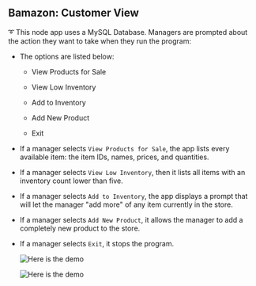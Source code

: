 ## Bamazon: Customer View

:curly_loop: This node app uses a MySQL Database. Managers are prompted about the action they want to take when they run the program:

  * The options are listed below:

    * View Products for Sale
    
    * View Low Inventory
    
    * Add to Inventory
    
    * Add New Product

    * Exit

  * If a manager selects `View Products for Sale`, the app lists every available item: the item IDs, names, prices, and quantities.

  * If a manager selects `View Low Inventory`, then it lists all items with an inventory count lower than five.

  * If a manager selects `Add to Inventory`, the app displays a prompt that will let the manager "add more" of any item currently in the store.

  * If a manager selects `Add New Product`, it allows the manager to add a completely new product to the store.

  * If a manager selects `Exit`, it stops the program.

    ![Here is the demo](assets/first_part.gif)

    ![Here is the demo](assets/part_two.gif)
